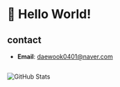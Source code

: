 # 👋 Hello World!

## contact

- **Email**: daewook0401@naver.com


##
![GitHub Stats](https://github-readme-stats.vercel.app/api?username=yourusername&show_icons=true&count_private=true&hide=prs&theme=radical)
